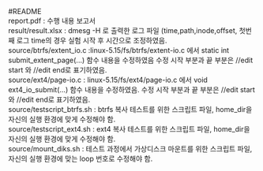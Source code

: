 #README
<br />
report.pdf
: 수행 내용 보고서
<br />
result/result.xlsx
: dmesg -H 로 출력한 로그 파일 (time,path,inode,offset, 첫번째 로그 time의 경우 실험 시작 후 시간으로 조정하였음.
<br />
source/btrfs/extent_io.c
:linux-5.15/fs/btrfs/extent-io.c 에서 static int submit_extent_page(...) 함수 내용을 수정하였음
수정 시작 부분과 끝 부분은 //edit start 와 //edit end로 표기하였음.
<br />
source/ext4/page-io.c
: linux-5.15/fs/ext4/page-io.c 에서 void ext4_io_submit(...) 함수 내용을 수정하였음. 수정 시작 부분과 끝 부분은 //edit start 와 //edit end로 표기하였음.
<br />
source/testscript_btrfs.sh
: btrfs 복사 테스트를 위한 스크립트 파일, home_dir을 자신의 실행 환경에 맞게 수정해야 함.
<br />
source/testscript_ext4.sh
: ext4 복사 테스트를 위한 스크립트 파일, home_dir을 자신의 실행 환경에 맞게 수정해야 함.
<br />
source/mount_diks.sh
: 테스트 과정에서 가상디스크 마운트를 위한 스크립트 파일, 자신의 실행 환경에 맞는 loop 번호로 수정해야 함.
